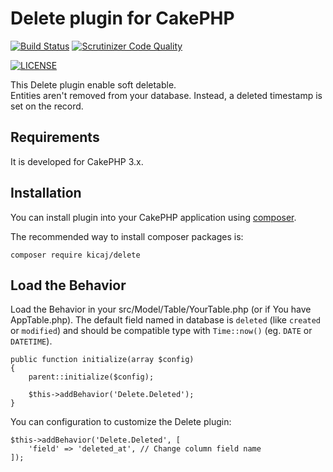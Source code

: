# Delete plugin for CakePHP

[![Build Status](https://scrutinizer-ci.com/g/kicaj/delete/badges/build.png?b=master)](https://scrutinizer-ci.com/g/kicaj/delete/build-status/master)
[![Scrutinizer Code Quality](https://scrutinizer-ci.com/g/kicaj/delete/badges/quality-score.png?b=master)](https://scrutinizer-ci.com/g/kicaj/delete/?branch=master)

[![LICENSE](https://img.shields.io/github/license/kicaj/delete.svg)](https://github.com/kicaj/delete/blob/master/LICENSE)



This Delete plugin enable soft deletable.  
Entities aren't removed from your database. Instead, a deleted timestamp is set on the record.

## Requirements

It is developed for CakePHP 3.x.

## Installation

You can install plugin into your CakePHP application using [composer](http://getcomposer.org).

The recommended way to install composer packages is:
```
composer require kicaj/delete
```

Load the Behavior
---------------------

Load the Behavior in your src/Model/Table/YourTable.php (or if You have AppTable.php). The default field named in database is `deleted` (like `created` or `modified`) and should be compatible type with `Time::now()` (eg. `DATE` or `DATETIME`).
```
public function initialize(array $config)
{
    parent::initialize($config);

    $this->addBehavior('Delete.Deleted');
}
```

You can configuration to customize the Delete plugin:
```
$this->addBehavior('Delete.Deleted', [
    'field' => 'deleted_at', // Change column field name
]);
```
